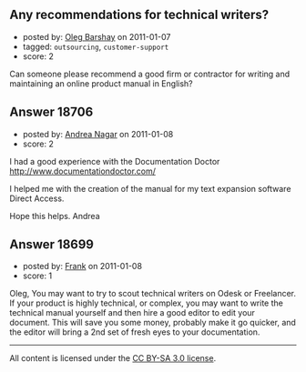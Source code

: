 ## Any recommendations for technical writers?

- posted by: [Oleg Barshay](https://stackexchange.com/users/-1/1098-oleg-barshay) on 2011-01-07
- tagged: `outsourcing`, `customer-support`
- score: 2

Can someone please recommend a good firm or contractor for writing and maintaining an online product manual in English?  



## Answer 18706

- posted by: [Andrea Nagar](https://stackexchange.com/users/-1/6446-andrea-nagar) on 2011-01-08
- score: 2

I had a good experience with the Documentation Doctor
http://www.documentationdoctor.com/

I helped me with the creation of the manual for my text expansion software Direct Access.

Hope this helps.
Andrea


## Answer 18699

- posted by: [Frank](https://stackexchange.com/users/-1/4858-frank) on 2011-01-08
- score: 1

Oleg, You may want to try to scout technical writers on Odesk or Freelancer.  If your product is highly technical, or complex, you may want to write the technical manual yourself and then hire a good editor to edit your document.  This will save you some money, probably make it go quicker, and the editor will bring a 2nd set of fresh eyes to your documentation. 





---

All content is licensed under the [CC BY-SA 3.0 license](https://creativecommons.org/licenses/by-sa/3.0/).
